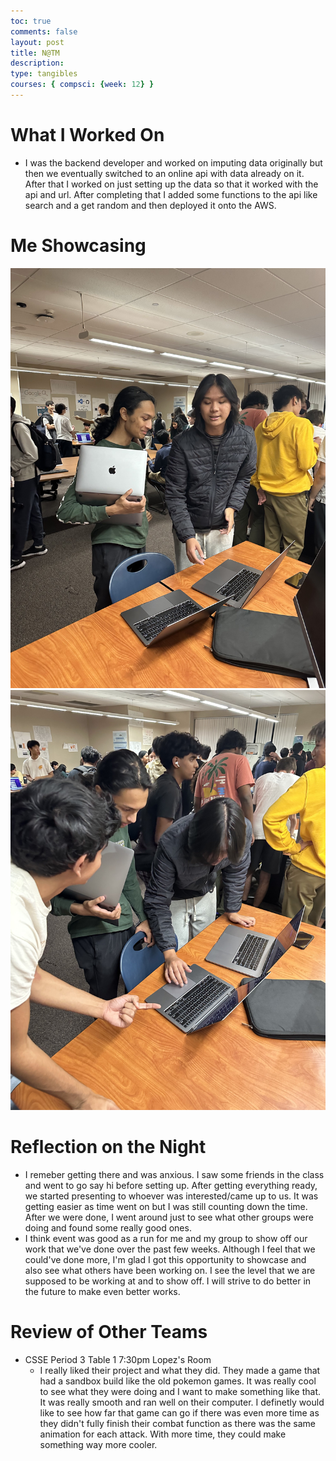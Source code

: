 ```yaml
---
toc: true
comments: false
layout: post
title: N@TM
description: 
type: tangibles
courses: { compsci: {week: 12} }
---
```

# What I Worked On
- I was the backend developer and worked on imputing data originally but then we eventually switched to an online api with data already on it. After that I worked on just setting up the data so that it worked with the api and url. After completing that I added some functions to the api like search and a get random and then deployed it onto the AWS.

# Me Showcasing
![Me Showcasing 1](https://raw.githubusercontent.com/jplip/stunew/main/images/85C78A13-FD7A-418D-9E38-E236C5495B08.jpeg)
![Me Showcasing 2](https://raw.githubusercontent.com/jplip/stunew/main/images/E0446D75-E97A-4AC7-BA6F-E270454AEC43.jpeg)

# Reflection on the Night
-   I remeber getting there and was anxious. I saw some friends in the class and went to go say hi before setting up. After getting everything ready, we started presenting to whoever was interested/came up to us. It was getting easier as time went on but I was still counting down the time. After we were done, I went around just to see what other groups were doing and found some really good ones.
-   I think event was good as a run for me and my group to show off our work that we've done over the past few weeks. Although I feel that we could've done more, I'm glad I got this opportunity to showcase and also see what others have been working on. I see the level that we are supposed to be working at and to show off. I will strive to do better in the future to make even better works.

# Review of Other Teams
-   CSSE Period 3 Table 1 7:30pm Lopez's Room
    -   I really liked their project and what they did. They made a game that had a sandbox build like the old pokemon games. It was really cool to see what they were doing and I want to make something like that. It was really smooth and ran well on their computer. I definetly would like to see how far that game can go if there was even more time as they didn't fully finish their combat function as there was the same animation for each attack. With more time, they could make something way more cooler.